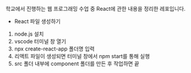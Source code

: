 학교에서 진행하는 웹 프로그래밍 수업 중 React에 관한 내용을 정리한 레포입니다.

- React 파일 생성하기
1. node.js 설치
2. vscode 터미널 창 열기
3. npx create-react-app 폴더명 입력
4. 리액트 파일이 생성되면 터미널 창에서 npm start를 통해 실행
5. src 폴더 내부에 component 폴더를 만든 후 작업하면 끝